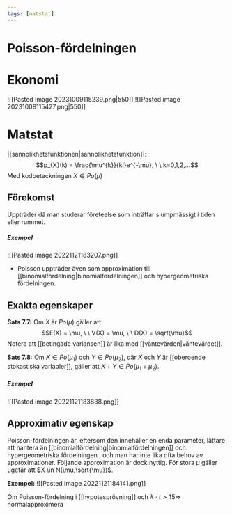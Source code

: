 ```yaml
---
tags: [matstat]
---
```

# Poisson-fördelningen

# Ekonomi
![[Pasted image 20231009115239.png|550]]
![[Pasted image 20231009115427.png|550]]




# Matstat
[[sannolikhetsfunktionen|sannolikhetsfunktion]]: $$p_{X}(k) = \frac{\mu^{k}}{k!}e^{-\mu}, \ \ k=0,1,2,...$$Med kodbeteckningen $X \in Po(\mu)$

## Förekomst
Uppträder då man studerar företeelse som inträffar slumpmässigt i tiden eller rummet. 

##### Exempel
![[Pasted image 20221121183207.png]]

- Poisson uppträder även som approximation till [[binomialfördelning|binomialfördelningen]] och hyoergeometriska fördelningen.

## Exakta egenskaper

**Sats 7.7:** Om $X$ är $Po(\mu)$ gäller att $$E(X) = \mu, \ \ V(X) = \mu, \ \ D(X) = \sqrt{\mu}$$Notera att [[betingade variansen]] är lika med [[väntevärden|väntevärdet]].

**Sats 7.8:** Om $X \in Po(\mu_{1})$ och $Y \in Po(\mu_{2})$, där $X$ och $Y$ är [[oberoende stokastiska variabler]], gäller att $X + Y \in Po(\mu_{1}+\mu_{2})$.

##### Exempel
![[Pasted image 20221121183838.png]]

## Approximativ egenskap 
Poisson-fördelningen är, eftersom den innehåller en enda parameter, lättare att hantera än [[binomialfördelning|binomialfördelningen]] och hypergeometriska fördelningen , och man har inte lika ofta behov av approximationer. Följande approximation är dock nyttig. För stora $\mu$ gäller ugefär att $X \in N(\mu,\sqrt{\mu})$.

**Exempel:**
![[Pasted image 20221121184141.png]]

Om Poisson-fördelning i [[hypotesprövning]] och $\lambda \cdot t > 15 \Rightarrow$ normalapproximera